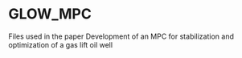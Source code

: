 # GLOW_MPC
Files used in the paper Development of an MPC for stabilization and optimization of a gas lift oil well
